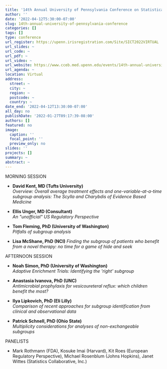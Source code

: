 ```yaml
---
title: '14th Annual University of Pennsylvania Conference on Statistical Issues in Clinical Trials / Subgroup Analysis in Clinical Trials: Opportunities and Challenges'
author: ''
date: '2022-04-12T5:30:00-07:00'
slug: 14th-annual-university-of-pennsylvania-conference
categories: []
tags: []
type: conference
url_register: https://upenn.irisregistration.com/Site/SICT2022VIRTUAL
url_slides: ~
url_code: ~
url_pdf: ~
url_video: ~
url_website: https://www.cceb.med.upenn.edu/events/14th-annual-university-pennsylvania-conference-statistical-issues-clinical-trials-subgroup
url_agenda: ~
location: Virtual
address:
  street: ~
  city: ~
  region: ~
  postcode: ~
  country: ~
date_end: '2022-04-12T13:30:00-07:00'
all_day: no
publishDate: '2022-01-27T09:17:39-08:00'
authors: []
featured: no
image:
  caption: ''
  focal_point: ''
  preview_only: no
slides: ''
projects: []
summary: ~
abstract: ~
---
```


<!--more-->
MORNING SESSION   
- **David Kent, MD (Tufts University)**    
*Overview: Overall average treatment effects and one-variable-at-a-time subgroup analysis:
The Scylla and Charybdis of Evidence Based Medicine*  
 
- **Ellis Unger, MD (Consultant)**  
*An "unofficial" US Regulatory Perspective*  
 
- **Tom Fleming, PhD (University of Washington)**  
*Pitfalls of subgroup analysis*  
 
- **Lisa McShane, PhD (NCI)** 
*Finding the subgroup of patients who benefit from a novel therapy: no time for a game of
hide and seek*
 
AFTERNOON SESSION  
- **Noah Simon, PhD (University of Washington)**  
*Adaptive Enrichment Trials: Identifying the 'right' subgroup*
 
- **Anastasia Ivanova, PhD (UNC)**  
*Antimicrobial prophylaxis for vesicoureteral reflux: which children benefit the most?*
 
- **Ilya Lipkovich, PhD (Eli Lilly)**  
*Comparison of recent approaches for subgroup identification from clinical and observational data*
 
- **Patrick Schnell, PhD (Ohio State)**  
*Multiplicity considerations for analyses of non-exchangeable subgroups*
 
PANELISTS  
- Mark Rothmann (FDA), Kosuke Imai (Harvard), Kit Roes (European Regulatory Perspective), Michael Rosenblum (Johns Hopkins), Janet Wittes (Statistics Collaborative, Inc.)  
